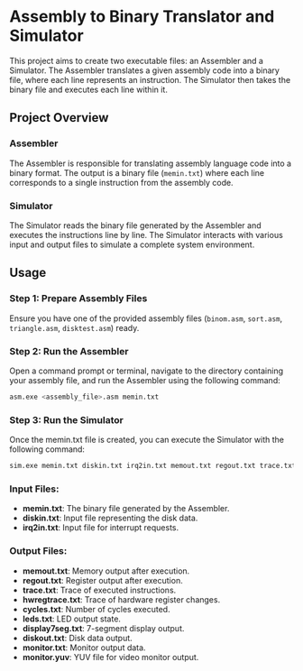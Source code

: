 # Assembly to Binary Translator and Simulator

This project aims to create two executable files: an Assembler and a Simulator. The Assembler translates a given assembly code into a binary file, where each line represents an instruction. The Simulator then takes the binary file and executes each line within it.

## Project Overview

### Assembler
The Assembler is responsible for translating assembly language code into a binary format. The output is a binary file (`memin.txt`) where each line corresponds to a single instruction from the assembly code.

### Simulator
The Simulator reads the binary file generated by the Assembler and executes the instructions line by line. The Simulator interacts with various input and output files to simulate a complete system environment.

## Usage

### Step 1: Prepare Assembly Files
Ensure you have one of the provided assembly files (`binom.asm`, `sort.asm`, `triangle.asm`, `disktest.asm`) ready.

### Step 2: Run the Assembler
Open a command prompt or terminal, navigate to the directory containing your assembly file, and run the Assembler using the following command:

```bash
asm.exe <assembly_file>.asm memin.txt
```
### Step 3: Run the Simulator
Once the memin.txt file is created, you can execute the Simulator with the following command:

```bash
sim.exe memin.txt diskin.txt irq2in.txt memout.txt regout.txt trace.txt hwregtrace.txt cycles.txt leds.txt display7seg.txt diskout.txt monitor.txt monitor.yuv

```

### Input Files:
- **memin.txt**: The binary file generated by the Assembler.
- **diskin.txt**: Input file representing the disk data.
- **irq2in.txt**: Input file for interrupt requests.

### Output Files:
- **memout.txt**: Memory output after execution.
- **regout.txt**: Register output after execution.
- **trace.txt**: Trace of executed instructions.
- **hwregtrace.txt**: Trace of hardware register changes.
- **cycles.txt**: Number of cycles executed.
- **leds.txt**: LED output state.
- **display7seg.txt**: 7-segment display output.
- **diskout.txt**: Disk data output.
- **monitor.txt**: Monitor output data.
- **monitor.yuv**: YUV file for video monitor output.

